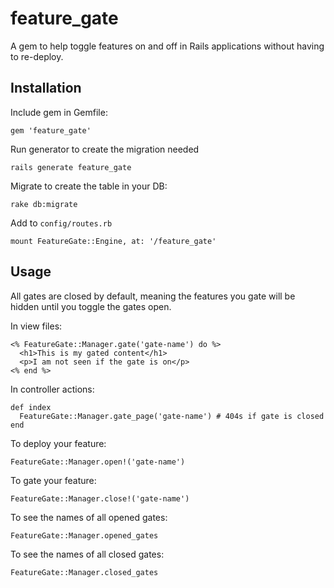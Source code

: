 # feature_gate

A gem to help toggle features on and off in Rails applications without having to re-deploy.

## Installation

Include gem in Gemfile:

    gem 'feature_gate'

Run generator to create the migration needed

    rails generate feature_gate

Migrate to create the table in your DB:

    rake db:migrate

Add to `config/routes.rb`

    mount FeatureGate::Engine, at: '/feature_gate'

## Usage

All gates are closed by default, meaning the features you gate will be hidden until you toggle the gates open.

In view files:

    <% FeatureGate::Manager.gate('gate-name') do %>
      <h1>This is my gated content</h1>
      <p>I am not seen if the gate is on</p>
    <% end %>

In controller actions:

    def index
      FeatureGate::Manager.gate_page('gate-name') # 404s if gate is closed
    end

To deploy your feature:

    FeatureGate::Manager.open!('gate-name')

To gate your feature:

    FeatureGate::Manager.close!('gate-name')

To see the names of all opened gates:

    FeatureGate::Manager.opened_gates

To see the names of all closed gates:

    FeatureGate::Manager.closed_gates
